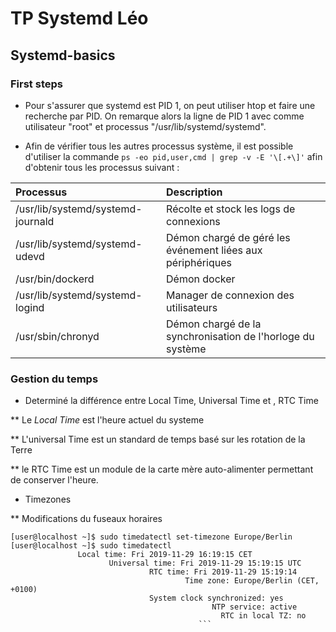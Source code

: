 # TP Systemd Léo

## Systemd-basics

### First steps

* Pour s'assurer que systemd est PID 1, on peut utiliser htop et faire une recherche par PID.
On remarque alors la ligne de PID 1 avec comme utilisateur "root" et processus "/usr/lib/systemd/systemd".

* Afin de vérifier tous les autres processus système, il est possible d'utiliser la commande ```ps -eo pid,user,cmd | grep -v -E '\[.+\]'``` afin d'obtenir tous les processus suivant :

| Processus     |  Description   |
|:------------|:-------------|
| /usr/lib/systemd/systemd-journald | Récolte et stock les logs de connexions |
| /usr/lib/systemd/systemd-udevd  | Démon chargé de géré les événement liées aux périphériques  |
| /usr/bin/dockerd | Démon docker |
| /usr/lib/systemd/systemd-logind | Manager de connexion des utilisateurs |
| /usr/sbin/chronyd | Démon chargé de la synchronisation de l'horloge du système |

### Gestion du temps

* Determiné la différence entre Local Time, Universal Time et , RTC Time

** Le *Local Time* est l'heure actuel du systeme

** L'universal Time est un standard de temps basé sur les rotation de la Terre

** le RTC Time est un module de la carte mère auto-alimenter permettant de conserver l'heure.

* Timezones

** Modifications du fuseaux horaires
```
[user@localhost ~]$ sudo timedatectl set-timezone Europe/Berlin
[user@localhost ~]$ sudo timedatectl
               Local time: Fri 2019-11-29 16:19:15 CET
	                  Universal time: Fri 2019-11-29 15:19:15 UTC
			                   RTC time: Fri 2019-11-29 15:19:14
					                   Time zone: Europe/Berlin (CET, +0100)
							   System clock synchronized: yes
							                 NTP service: active
									           RTC in local TZ: no
										  ```
